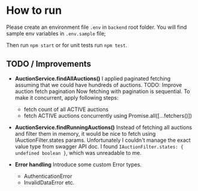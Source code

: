 # How to run

Please create an environment file `.env` in `backend` root folder. You will find sample env variables in `.env.sample` file;

Then run `npm start` or for unit tests run `npm test`.

## TODO / Improvements

- **AuctionService.findAllAuctions()**
I applied paginated fetching assuming that we could have hundreds of auctions.
TODO: Improve auction fetch pagination
Now fetching with pagination is sequential. To make it concurrent, apply following steps:
  - fetch count of all ACTIVE auctions
  - fetch ACTIVE auctions concurrently using Promise.all([...fetchers()])

- **AuctionService.findRunningAuctions()**
Instead of fetching all auctions and filter them in memory,
it would be nice to fetch using IAuctionFilter.states params.
Unfortunately I couldn't manage the exact value type from swagger API doc.
I found `IAuctionFilter.states: { undefined	boolean }`, which was
unreadable to me.

- **Error handling**
Introduce some custom Error types.
  - AuthenticationError
  - InvalidDataError etc.

